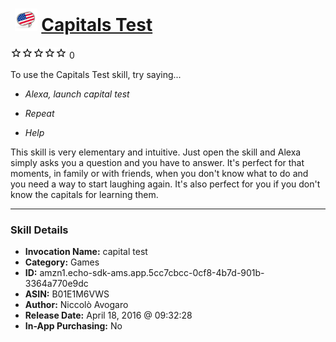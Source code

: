 # &nbsp;<img src="skill_icon" alt="Capitals Test icon" width="36"> [Capitals Test](http://alexa.amazon.com/#skills/amzn1.echo-sdk-ams.app.5cc7cbcc-0cf8-4b7d-901b-3364a770e9dc)
![0 stars](../../images/ic_star_border_black_18dp_1x.png)![0 stars](../../images/ic_star_border_black_18dp_1x.png)![0 stars](../../images/ic_star_border_black_18dp_1x.png)![0 stars](../../images/ic_star_border_black_18dp_1x.png)![0 stars](../../images/ic_star_border_black_18dp_1x.png) 0

To use the Capitals Test skill, try saying...

* *Alexa, launch capital test*

* *Repeat*

* *Help*

This skill is very elementary and intuitive. Just open the skill and Alexa simply asks you a question and you have to answer. It's perfect for that moments, in family or with friends, when you don't know what to do and you need a way to start laughing again. It's also perfect for you if you don't know the capitals for learning them.

***

### Skill Details

* **Invocation Name:** capital test
* **Category:** Games
* **ID:** amzn1.echo-sdk-ams.app.5cc7cbcc-0cf8-4b7d-901b-3364a770e9dc
* **ASIN:** B01E1M6VWS
* **Author:** Niccolò Avogaro
* **Release Date:** April 18, 2016 @ 09:32:28
* **In-App Purchasing:** No

